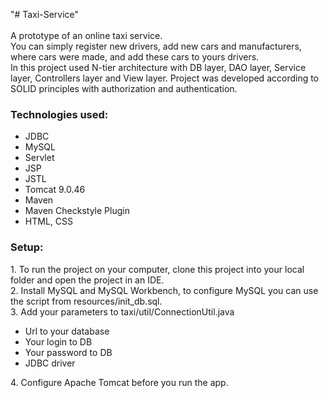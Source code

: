 "# Taxi-Service"<br>
<br>
A prototype of an online taxi service. <br>
You can simply register new drivers, add new cars and manufacturers, where cars were made, and add these cars to yours drivers. </br>
In this project used N-tier architecture with DB layer, DAO layer, Service layer, Controllers layer and View layer.
Project was developed according to SOLID principles with authorization and authentication.

<h3>Technologies used:</h3>
<ul>
  <li>JDBC</li>
  <li>MySQL</li>
  <li>Servlet</li>
  <li>JSP</li>
  <li>JSTL</li>
  <li>Tomcat 9.0.46</li>
  <li>Maven</li>
  <li>Maven Checkstyle Plugin</li>
  <li>HTML, CSS</li>
</ul>

<h3>Setup:</h3>
1. To run the project on your computer, clone this project into your local folder and open the project in an IDE. <br>
2. Install MySQL and MySQL Workbench, to configure MySQL you can use the script from resources/init_db.sql.<br>
3. Add your parameters to taxi/util/ConnectionUtil.java<br>
<ul>
  <li>Url to your database</li>
  <li>Your login to DB</li>
  <li>Your password to DB</li>
  <li>JDBC driver</li>
</ul>
4. Configure Apache Tomcat before you run the app.<br>
